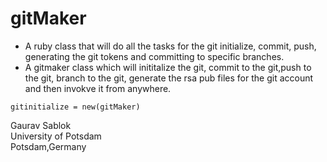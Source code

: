 # gitMaker

- A ruby class that will do all the tasks for the git initialize, commit, push, generating the git tokens and committing to specific branches.
- A gitmaker class which will inititalize the git, commit to the git,push to the git, branch to the git, generate the rsa pub files for the git account and then invokve it from anywhere.

```
gitinitialize = new(gitMaker)
```

Gaurav  Sablok \
University of Potsdam \
Potsdam,Germany 
